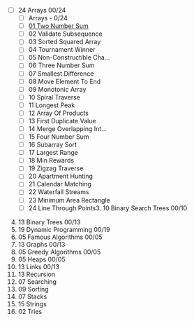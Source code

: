 - [ ] 24 Arrays 00/24
  - [ ] Arrays - 0/24
  - [ ] [01 Two Number Sum](https://www.algoexpert.io/questions/two-number-sum)
  - [ ] 02 Validate Subsequence
  - [ ] 03 Sorted Squared Array
  - [ ] 04 Tournament Winner
  - [ ] 05 Non-Constructible Cha...
  - [ ] 06 Three Number Sum
  - [ ] 07 Smallest Difference
  - [ ] 08 Move Element To End
  - [ ] 09 Monotonic Array
  - [ ] 10 Spiral Traverse
  - [ ] 11 Longest Peak
  - [ ] 12 Array Of Products
  - [ ] 13 First Duplicate Value
  - [ ] 14 Merge Overlapping Int...
  - [ ] 15 Four Number Sum
  - [ ] 16 Subarray Sort
  - [ ] 17 Largest Range
  - [ ] 18 Min Rewards
  - [ ] 19 Zigzag Traverse
  - [ ] 20 Apartment Hunting
  - [ ] 21 Calendar Matching
  - [ ] 22 Waterfall Streams
  - [ ] 23 Minimum Area Rectangle
  - [ ] 24 Line Through Points3. 10 Binary Search Trees 00/10
4. 13 Binary Trees 00/13
5. 19 Dynamic Programming 00/19
6. 05 Famous Algorithms 00/05
7. 13 Graphs 00/13
8. 05 Greedy Algorithms 00/05
9. 05 Heaps 00/05
10. 13 Links 00/13
11. 13 Recursion
12. 07 Searching
13. 09 Sorting
14. 07 Stacks
15. 15 Strings
16. 02 Tries
